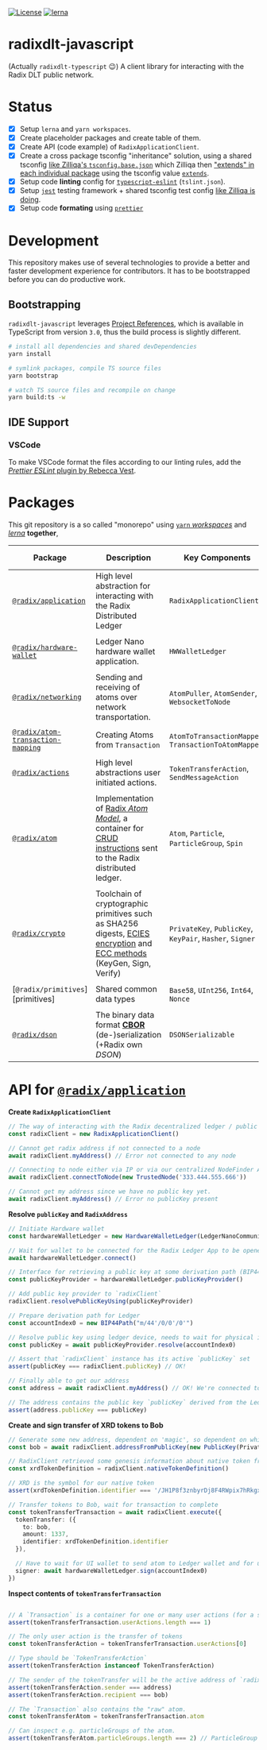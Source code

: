 [![License](https://img.shields.io/badge/License-Apache%202.0-blue.svg)](https://github.com/radixdlt/radixdlt-javascript/blob/main/LICENSE)
[![lerna](https://img.shields.io/badge/maintained%20with-lerna-cc00ff.svg)](https://lerna.js.org/)

# radixdlt-javascript

(Actually `radixdlt-typescript` 😉) A client library for interacting with the Radix DLT public network.

# Status

- [x] Setup `lerna` and `yarn workspaces`.  
- [x] Create placeholder packages and create table of them.  
- [x] Create API (code example) of `RadixApplicationClient`.  
- [x] Create a cross package tsconfig "inheritance" solution, using a shared tsconfig [like Zilliqa's `tsconfig.base.json`](https://github.com/Zilliqa/Zilliqa-JavaScript-Library/blob/dev/tsconfig.base.json) which Zilliqa then ["extends" in each individual package](https://github.com/Zilliqa/Zilliqa-JavaScript-Library/blob/dev/packages/zilliqa-js-blockchain/tsconfig.json#L2) using the tsconfig value [`extends`](https://www.typescriptlang.org/tsconfig#extends).  
- [X] Setup code **linting** config for [`typescript-eslint`](https://github.com/typescript-eslint) (`tslint.json`).  
- [x] Setup [`jest`][jest] testing framework + shared tsconfig test config [like Zilliqa is doing](https://github.com/Zilliqa/Zilliqa-JavaScript-Library/blob/dev/packages/zilliqa-js-blockchain/tsconfig.test.json#L2).
- [x] Setup code **formating** using [`prettier`](https://prettier.io/)

# Development

This repository makes use of several technologies to provide a better and faster development experience for contributors. It has to be bootstrapped before you can do productive work.

## Bootstrapping

`radixdlt-javascript` leverages [Project References](https://www.typescriptlang.org/docs/handbook/project-references.html), which is available in TypeScript from version `3.0`, thus the build process is slightly different.

```zsh
# install all dependencies and shared devDependencies
yarn install

# symlink packages, compile TS source files
yarn bootstrap

# watch TS source files and recompile on change
yarn build:ts -w
```

## IDE Support

### VSCode

To make VSCode format the files according to our linting rules, add the [_Prettier ESLint_ plugin by Rebecca Vest](https://marketplace.visualstudio.com/items?itemName=rvest.vs-code-prettier-eslint).


# Packages

This git repository is a so called "monorepo" using [`yarn` *workspaces*](https://classic.yarnpkg.com/en/docs/workspaces/) and [*lerna*](https://github.com/lerna/lerna) **together**,

| Package | Description | Key Components | Internal Dependency | Notable external dependency |
| --- | --- | --- | --- | --- |
| [`@radix/application`][app] | High level abstraction for interacting with the Radix Distributed Ledger | `RadixApplicationClient` | [`@radix/atom-transaction-mapping`][atom-transaction-mapping], [`@radix/crypto`][crypto] | None |
||
| [`@radix/hardware-wallet`][hwLedger] | Ledger Nano hardware wallet application. | `HWWalletLedger` | [`@radix/atom`][atom] | [`LedgerHQ/ledgerjs`](https://github.com/LedgerHQ/ledgerjs) |
||
| [`@radix/networking`][networking] | Sending and receiving of atoms over network transportation. | `AtomPuller`, `AtomSender`, `WebsocketToNode` | [`@radix/atom`][atom] | None |
||
| [`@radix/atom-transaction-mapping`][atom-transaction-mapping] | Creating Atoms from `Transaction` | `AtomToTransactionMapper`, `TransactionToAtomMapper` | [`@radix/atom`][atom], [`@radix/actions`][actions] | None |
||
| [`@radix/actions`][actions] | High level abstractions user initiated actions. | `TokenTransferAction`, `SendMessageAction` | [`@radix/primitives`][primitives] | None |
||
| [`@radix/atom`][atom] | Implementation of [Radix *Atom Model*](https://dev.to/radixdlt/knowledgebase-update-atom-model-263i), a container for [CRUD instructions](https://en.wikipedia.org/wiki/Create,_read,_update_and_delete) sent to the Radix distributed ledger. | `Atom`, `Particle`, `ParticleGroup`, `Spin` | [`@radix/primitives`][primitives], [`@radix/dson`][dson] | None |
||
| [`@radix/crypto`][crypto] | Toolchain of cryptographic primitives such as SHA256 digests, [ECIES encryption](https://en.wikipedia.org/wiki/Integrated_Encryption_Scheme) and [ECC methods](https://en.wikipedia.org/wiki/Elliptic-curve_cryptography) (KeyGen, Sign, Verify) | `PrivateKey`, `PublicKey`, `KeyPair`, `Hasher`, `Signer` | [`@radix/primitives`][subatom] | [indutny/elliptic](https://github.com/indutny/elliptic) |
||
| [`@radix/primitives`][primitives] | Shared common data types | `Base58`, `UInt256`, `Int64`, `Nonce` | No dependencies | [uint256](https://github.com/radixdlt/uint256) |
||
| [`@radix/dson`][dson] | The binary data format [**CBOR**](https://cbor.io/) (de-)serialization (+Radix own *DSON*) | `DSONSerializable` | No dependencies | [`cbor`](https://www.npmjs.com/package/cbor) |


# API for [`@radix/application`][app]

**Create `RadixApplicationClient`**

```typescript
// The way of interacting with the Radix decentralized ledger / public network is through the `RadixApplicationClient`
const radixClient = new RadixApplicationClient()

// Cannot get radix address if not connected to a node
await radixClient.myAddress() // Error not connected to any node

// Connecting to node either via IP or via our centralized NodeFinder API.
await radixClient.connectToNode(new TrustedNode('333.444.555.666'))

// Cannot get my address since we have no public key yet.
await radixClient.myAddress() // Error no publicKey present
```

**Resolve `publicKey` and `RadixAddress`**

```typescript
// Initiate Hardware wallet 
const hardwareWalletLedger = new HardwareWalletLedger(LedgerNanoCommunicationProtocol.HID)

// Wait for wallet to be connected for the Radix Ledger App to be opened
await hardwareWalletLedger.connect()

// Interface for retrieving a public key at some derivation path (BIP44 path)
const publicKeyProvider = hardwareWalletLedger.publicKeyProvider()

// Add public key provider to `radixClient`
radixClient.resolvePublicKeyUsing(publicKeyProvider)

// Prepare derivation path for Ledger 
const accountIndex0 = new BIP44Path("m/44'/0/0'/0'")

// Resolve public key using ledger device, needs to wait for physical input from user on Ledger Nano
const publicKey = await publicKeyProvider.resolve(accountIndex0) 

// Assert that `radixClient` instance has its active `publicKey` set
assert(publicKey === radixClient.publicKey) // OK!

// Finally able to get our address
const address = await radixClient.myAddress() // OK! We're connected to a node so we have 'magic' from universe config from node and public key

// The address contains the public key `publicKey` derived from the Ledger
assert(address.publicKey === publicKey)
```

**Create and sign transfer of XRD tokens to Bob**

```typescript
// Generate some new address, dependent on 'magic', so dependent on which node we are connected to.
const bob = await radixClient.addressFromPublicKey(new PublicKey(PrivateKey.generateNew())) 

// RadixClient retrieved some genesis information about native token from the node it is connected to.
const xrdTokenDefinition = radixClient.nativeTokenDefinition()

// XRD is the symbol for our native token
assert(xrdTokenDefinition.identifier === '/JH1P8f3znbyrDj8F4RWpix7hRkgxqHjdW2fNnKpR3v6ufXnknor/XRD')

// Transfer tokens to Bob, wait for transaction to complete
const tokenTransferTransaction = await radixClient.execute({
  tokenTransfer: ({
    to: bob,
    amount: 1337,
    identifier: xrdTokenDefinition.identifier
  }),

  // Have to wait for UI wallet to send atom to Ledger wallet and for user to review & accept tokenTransfer on device
  signer: await hardwareWalletLedger.sign(accountIndex0)
})
```

**Inspect contents of `tokenTransferTransaction`**

```typescript

// A `Transaction` is a container for one or many user actions (for a set of well known particles)
assert(tokenTransferTransaction.userActions.length === 1)

// The only user action is the transfer of tokens
const tokenTransferAction = tokenTransferTransaction.userActions[0]

// Type should be `TokenTransferAction`
assert(tokenTransferAction instanceof TokenTransferAction)

// The sender of the tokenTransfer will be the active address of `radixClient` at the time of call to `transferTokens` function
assert(tokenTransferAction.sender === address)
assert(tokenTransferAction.recipient === bob)

// The `Transaction` also contains the "raw" atom.
const tokenTransferAtom = tokenTransferTransaction.atom

// Can inspect e.g. particleGroups of the atom.
assert(tokenTransferAtom.particleGroups.length === 2) // ParticleGroup at index 0 is actual transfer, index 1 is token fee 
```


<!-- LINKS -->

<!-- Radix packages links -->
[app]: ./packages/application
[dson]: ./packages/dson
[atom-transaction-mapping]: ./packages/atom-transaction-mapping
[atom]: ./packages/atom
[crypto]: ./packages/crypto
[subatom]: ./packages/primitives
[networking]: ./packages/networking
[hwLedger]: ./packages/hardware-wallet
[actions]: ./packages/actions

<!-- Third party links -->
[jest]: https://jestjs.io/
